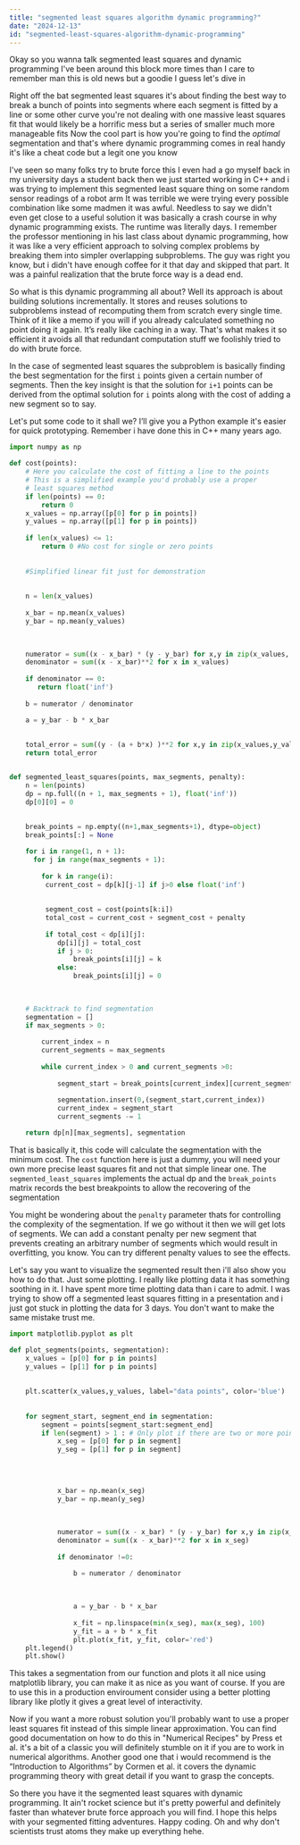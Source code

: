 ```yaml
---
title: "segmented least squares algorithm dynamic programming?"
date: "2024-12-13"
id: "segmented-least-squares-algorithm-dynamic-programming"
---
```


Okay so you wanna talk segmented least squares and dynamic programming I've been around this block more times than I care to remember man this is old news but a goodie I guess let's dive in

Right off the bat segmented least squares it's about finding the best way to break a bunch of points into segments where each segment is fitted by a line or some other curve you're not dealing with one massive least squares fit that would likely be a horrific mess but a series of smaller much more manageable fits Now the cool part is how you're going to find the *optimal* segmentation and that's where dynamic programming comes in real handy it's like a cheat code but a legit one you know

I've seen so many folks try to brute force this I even had a go myself back in my university days a student back then we just started working in C++ and i was trying to implement this segmented least square thing on some random sensor readings of a robot arm It was terrible we were trying every possible combination like some madmen it was awful. Needless to say we didn't even get close to a useful solution it was basically a crash course in why dynamic programming exists. The runtime was literally days. I remember the professor mentioning in his last class about dynamic programming, how it was like a very efficient approach to solving complex problems by breaking them into simpler overlapping subproblems. The guy was right you know, but i didn't have enough coffee for it that day and skipped that part. It was a painful realization that the brute force way is a dead end.

So what is this dynamic programming all about? Well its approach is about building solutions incrementally. It stores and reuses solutions to subproblems instead of recomputing them from scratch every single time. Think of it like a memo if you will if you already calculated something no point doing it again. It’s really like caching in a way. That's what makes it so efficient it avoids all that redundant computation stuff we foolishly tried to do with brute force.

In the case of segmented least squares the subproblem is basically finding the best segmentation for the first `i` points given a certain number of segments. Then the key insight is that the solution for `i+1` points can be derived from the optimal solution for `i` points along with the cost of adding a new segment so to say.

Let's put some code to it shall we? I’ll give you a Python example it's easier for quick prototyping. Remember i have done this in C++ many years ago.

```python
import numpy as np

def cost(points):
    # Here you calculate the cost of fitting a line to the points
    # This is a simplified example you'd probably use a proper
    # least squares method
    if len(points) == 0:
        return 0
    x_values = np.array([p[0] for p in points])
    y_values = np.array([p[1] for p in points])
    
    if len(x_values) <= 1:
        return 0 #No cost for single or zero points
    
    
    #Simplified linear fit just for demonstration
    
    
    n = len(x_values)
    
    x_bar = np.mean(x_values)
    y_bar = np.mean(y_values)

    
    
    numerator = sum((x - x_bar) * (y - y_bar) for x,y in zip(x_values, y_values) )
    denominator = sum((x - x_bar)**2 for x in x_values)
    
    if denominator == 0:
       return float('inf')
    
    b = numerator / denominator

    a = y_bar - b * x_bar
    
    
    total_error = sum((y - (a + b*x) )**2 for x,y in zip(x_values,y_values))
    return total_error


def segmented_least_squares(points, max_segments, penalty):
    n = len(points)
    dp = np.full((n + 1, max_segments + 1), float('inf'))
    dp[0][0] = 0
    
    
    break_points = np.empty((n+1,max_segments+1), dtype=object)
    break_points[:] = None

    for i in range(1, n + 1):
      for j in range(max_segments + 1):
        
        for k in range(i):
         current_cost = dp[k][j-1] if j>0 else float('inf')
         
         
         segment_cost = cost(points[k:i])
         total_cost = current_cost + segment_cost + penalty
         
         if total_cost < dp[i][j]:
            dp[i][j] = total_cost
            if j > 0:
                break_points[i][j] = k
            else:
                break_points[i][j] = 0
            
            

    # Backtrack to find segmentation
    segmentation = []
    if max_segments > 0:
        
        current_index = n
        current_segments = max_segments
        
        while current_index > 0 and current_segments >0:
            
            segment_start = break_points[current_index][current_segments]
           
            segmentation.insert(0,(segment_start,current_index))
            current_index = segment_start
            current_segments -= 1

    return dp[n][max_segments], segmentation
```

That is basically it, this code will calculate the segmentation with the minimum cost. The `cost` function here is just a dummy, you will need your own more precise least squares fit and not that simple linear one. The `segmented_least_squares` implements the actual dp and the `break_points` matrix records the best breakpoints to allow the recovering of the segmentation

You might be wondering about the `penalty` parameter thats for controlling the complexity of the segmentation. If we go without it then we will get lots of segments. We can add a constant penalty per new segment that prevents creating an arbitrary number of segments which would result in overfitting, you know. You can try different penalty values to see the effects.

Let's say you want to visualize the segmented result then i'll also show you how to do that. Just some plotting. I really like plotting data it has something soothing in it. I have spent more time plotting data than i care to admit. I was trying to show off a segmented least squares fitting in a presentation and i just got stuck in plotting the data for 3 days. You don't want to make the same mistake trust me.

```python
import matplotlib.pyplot as plt

def plot_segments(points, segmentation):
    x_values = [p[0] for p in points]
    y_values = [p[1] for p in points]
    
    
    plt.scatter(x_values,y_values, label="data points", color='blue')
    
    
    for segment_start, segment_end in segmentation:
        segment = points[segment_start:segment_end]
        if len(segment) > 1 : # Only plot if there are two or more points
            x_seg = [p[0] for p in segment]
            y_seg = [p[1] for p in segment]
            

            
            
            x_bar = np.mean(x_seg)
            y_bar = np.mean(y_seg)
            
            
            
            numerator = sum((x - x_bar) * (y - y_bar) for x,y in zip(x_seg, y_seg) )
            denominator = sum((x - x_bar)**2 for x in x_seg)
            
            if denominator !=0:

                b = numerator / denominator
            
            
            
                a = y_bar - b * x_bar
                
                x_fit = np.linspace(min(x_seg), max(x_seg), 100)
                y_fit = a + b * x_fit
                plt.plot(x_fit, y_fit, color='red')
    plt.legend()
    plt.show()
```

This takes a segmentation from our function and plots it all nice using matplotlib library, you can make it as nice as you want of course. If you are to use this in a production enviroument consider using a better plotting library like plotly it gives a great level of interactivity.

Now if you want a more robust solution you'll probably want to use a proper least squares fit instead of this simple linear approximation. You can find good documentation on how to do this in "Numerical Recipes" by Press et al. it's a bit of a classic you will definitely stumble on it if you are to work in numerical algorithms. Another good one that i would recommend is the “Introduction to Algorithms” by Cormen et al. it covers the dynamic programming theory with great detail if you want to grasp the concepts.

So there you have it the segmented least squares with dynamic programming. It ain't rocket science but it's pretty powerful and definitely faster than whatever brute force approach you will find. I hope this helps with your segmented fitting adventures. Happy coding. Oh and why don't scientists trust atoms they make up everything hehe.
